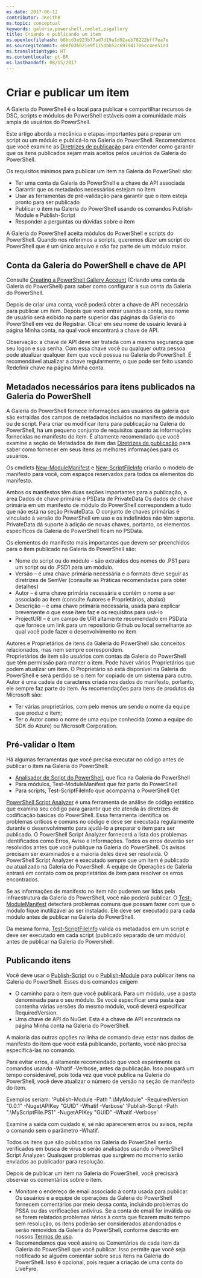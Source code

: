 ```yaml
---
ms.date: 2017-06-12
contributor: JKeithB
ms.topic: conceptual
keywords: galeria,powershell,cmdlet,psgallery
title: Criando e publicando um item
ms.openlocfilehash: b6bcd3e923b77ad7d19a1d92aeb78222bff7ea7e
ms.sourcegitcommit: e08f036021e9f115dbb52c697941706cc4ee51dd
ms.translationtype: HT
ms.contentlocale: pt-BR
ms.lasthandoff: 08/15/2017
---
```

# <a name="creating-and-publishing-an-item"></a>Criar e publicar um item 
A Galeria do PowerShell é o local para publicar e compartilhar recursos de DSC, scripts e módulos do PowerShell estáveis com a comunidade mais ampla de usuários do PowerShell.    

Este artigo aborda a mecânica e etapas importantes para preparar um script ou um módulo e publicá-lo na Galeria do PowerShell.
Recomendamos que você examine as [Diretrizes de publicação](https://msdn.microsoft.com/en-us/powershell/gallery/psgallery/psgallery-PublishingGuidelines) para entender como garantir que os itens publicados sejam mais aceitos pelos usuários da Galeria do PowerShell. 

Os requisitos mínimos para publicar um item na Galeria do PowerShell são:

* Ter uma conta da Galeria do PowerShell e a chave de API associada
* Garantir que os metadados necessários estejam no item
* Usar as ferramentas de pré-validação para garantir que o item esteja pronto para ser publicado
* Publicar o item na Galeria do PowerShell usando os comandos Publish-Module e Publish-Script
* Responder a perguntas ou dúvidas sobre o item
 
A Galeria do PowerShell aceita módulos do PowerShell e scripts do PowerShell. Quando nos referimos a scripts, queremos dizer um script do PowerShell que é um único arquivo e não faz parte de um módulo maior. 

## <a name="powershell-gallery-account-and-api-key"></a>Conta da Galeria do PowerShell e chave de API
Consulte [Creating a PowerShell Gallery Account](https://msdn.microsoft.com/en-us/powershell/gallery/psgallery/psgallery_creating_an_account) (Criando uma conta da Galeria do PowerShell) para saber como configurar a sua conta da Galeria do PowerShell. 

Depois de criar uma conta, você poderá obter a chave de API necessária para publicar um item.
Depois que você entrar usando a conta, seu nome de usuário será exibido na parte superior das páginas da Galeria do PowerShell em vez de Registrar. Clicar em seu nome de usuário levará à página Minha conta, na qual você encontrará a chave de API. 

Observação: a chave de API deve ser tratada com a mesma segurança que seu logon e sua senha. Com essa chave você ou qualquer outra pessoa pode atualizar qualquer item que você possua na Galeria do PowerShell. É recomendável atualizar a chave regularmente, o que pode ser feito usando Redefinir chave na página Minha conta.

## <a name="required-metadata-for-items-published-to-the-powershell-gallery"></a>Metadados necessários para itens publicados na Galeria do PowerShell

A Galeria do PowerShell fornece informações aos usuários da galeria que são extraídas dos campos de metadados incluídos no manifesto de módulo ou de script.
Para criar ou modificar itens para publicação na Galeria do PowerShell, há um pequeno conjunto de requisitos quanto às informações fornecidas no manifesto do item. É altamente recomendado que você examine a seção de Metadados de item das [Diretrizes de publicação](https://msdn.microsoft.com/en-us/powershell/gallery/psgallery/psgallery-PublishingGuidelines) para saber como fornecer em seus itens as melhores informações para os usuários. 

Os cmdlets [New-ModuleManifest](https://msdn.microsoft.com/en-us/powershell/gallery/psget/module/ModuleManifest-Reference) e [New-ScriptFileInfo](https://msdn.microsoft.com/en-us/powershell/gallery/psget/script/psget_new-scriptfileinfo) criarão o modelo de manifesto para você, com espaços reservados para todos os elementos do manifesto. 

Ambos os manifestos têm duas seções importantes para a publicação, a área Dados de chave primária e PSData de PrivateData Os dados de chave primária em um manifesto de módulo do PowerShell correspondem a tudo que não está na seção PrivateData. O conjunto de chaves primárias é vinculado à versão do PowerShell em uso e os indefinidos não têm suporte. PrivateData dá suporte à adição de novas chaves, portanto, os elementos específicos da Galeria do PowerShell ficam no PSData.


Os elementos do manifesto mais importantes que devem ser preenchidos para o item publicado na Galeria do PowerShell são:  

* Nome do script ou do módulo – são extraídos dos nomes do .PS1 para um script ou do .PSD1 para um módulo.
* Versão – é uma chave primária necessária e o formato deve seguir as diretrizes de SemVer (consulte as Práticas recomendadas para obter detalhes)
* Autor – é uma chave primária necessária e contém o nome a ser associado ao item (consulte Autores e Proprietários, abaixo)
* Descrição – é uma chave primária necessária, usada para explicar brevemente o que esse item faz e os requisitos para usá-lo
* ProjectURI – é um campo de URI altamente recomendado em PSData que fornece um link para um repositório Github ou local semelhante ao qual você pode fazer o desenvolvimento no item

Autores e Proprietários de itens da Galeria do PowerShell são conceitos relacionados, mas nem sempre correspondem.  
Proprietários de item são usuários com contas da Galeria do PowerShell que têm permissão para manter o item. Pode haver vários Proprietários que podem atualizar um item. O Proprietário só está disponível na Galeria do PowerShell e será perdido se o item for copiado de um sistema para outro. Autor é uma cadeia de caracteres criada nos dados do manifesto, portanto, ele sempre faz parte do item. As recomendações para itens de produtos da Microsoft são:

* Ter várias proprietários, com pelo menos um sendo o nome da equipe que produz o item; 
* Ter o Autor como o nome de uma equipe conhecida (como a equipe do SDK do Azure) ou Microsoft Corporation.


## <a name="pre-validate-your-item"></a>Pré-validar o Item

Há algumas ferramentas que você precisa executar no código antes de publicar o item na Galeria do PowerShell:

* [Analisador de Script do PowerShell](https://www.powershellgallery.com/packages/PSScriptAnalyzer/), que fica na Galeria do PowerShell
* Para módulos, Test-ModuleManifest que faz parte do PowerShell
* Para scripts, Test-ScriptFileInfo que acompanha o PowerShell Get

[PowerShell Script Analyzer](https://www.powershellgallery.com/packages/PSScriptAnalyzer/) é uma ferramenta de análise de código estático que examina seu código para garantir que ele atenda às diretrizes de codificação básicas do PowerShell. Essa ferramenta identifica os problemas críticos e comuns no código e deve ser executada regularmente durante o desenvolvimento para ajudá-lo a preparar o item para ser publicado. O PowerShell Script Analyzer fornecerá a lista dos problemas identificados como Erros, Aviso e Informações. Todos os erros deverão ser resolvidos antes que você publique na Galeria do PowerShell. Os avisos precisam ser examinados e a maioria deles deve ser resolvida.
O PowerShell Script Analyzer é executado sempre que um item é publicado ou atualizado na Galeria do PowerShell. A equipe de Operações de Galeria entrará em contato com os proprietários de item para resolver os erros encontrados. 

Se as informações de manifesto no item não puderem ser lidas pela infraestrutura da Galeria do PowerShell, você não poderá publicar. 
O [Test-ModuleManifest](https://msdn.microsoft.com/en-us/powershell/reference/5.1/microsoft.powershell.core/test-modulemanifest) detectará problemas comuns que possam fazer com que o módulo fique inutilizável ao ser instalado. Ele deve ser executado para cada módulo antes de publicar na Galeria do PowerShell. 

Da mesma forma, [Test-ScriptFileInfo](https://msdn.microsoft.com/en-us/powershell/gallery/psget/script/psget_test-scriptfileinfo) valida os metadados em um script e deve ser executado em cada script (publicado separado de um módulo) antes de publicar na Galeria do Powershell. 


## <a name="publishing-items"></a>Publicando itens

Você deve usar o [Publish-Script](https://msdn.microsoft.com/en-us/powershell/gallery/psget/script/psget_publish-script) ou o [Publish-Module](https://msdn.microsoft.com/en-us/powershell/gallery/psget/module/psget_publish-module) para publicar itens na Galeria do PowerShell.
Esses dois comandos exigem 

* O caminho para o item que você publicará. Para um módulo, use a pasta denominada para o seu módulo. Se você especificar uma pasta que contenha várias versões do mesmo módulo, você deverá especificar RequiredVersion.
* Uma chave de API do NuGet. Esta é a chave de API encontrada na página Minha conta na Galeria do PowerShell.

A maioria das outras opções na linha de comando deve estar nos dados de manifesto do item que você está publicando, portanto, você não precisa especificá-las no comando. 

Para evitar erros, é altamente recomendado que você experimente os comandos usando -Whatif -Verbose, antes da publicação. Isso poupará um tempo considerável, pois toda vez que você publica na Galeria do PowerShell, você deve atualizar o número de versão na seção de manifesto do item. 

Exemplos seriam: 'Publish-Module -Path ".\MyModule" -RequiredVersion "0.0.1" -NugetAPIKey "GUID" -Whatif -Verbose' 'Publish-Script -Path ".\MyScriptFile.PS1" -NugetAPIKey "GUID" -Whatif -Verbose'

Examine a saída com cuidado e, se não aparecerem erros ou avisos, repita o comando sem o parâmetro -Whatif.

Todos os itens que são publicados na Galeria do PowerShell serão verificados em busca de vírus e serão analisados usando o PowerShell Script Analyzer. Quaisquer problemas que surgirem no momento serão enviados ao publicador para resolução.  

Depois de publicar um item na Galeria do PowerShell, você precisará observar os comentários sobre o item.

* Monitore o endereço de email associado à conta usada para publicar.
Os usuários e a equipe de operações da Galeria do PowerShell fornecem comentários por meio dessa conta, incluindo problemas do PSSA ou das verificações antivírus.
Se a conta de email for inválida ou se forem relatados problemas sérios à conta que ficarem muito tempo sem resolução, os itens poderão ser considerados abandonados e serão removidos da Galeria do PowerShell, conforme descrito em nossos [Termos de uso](https://www.powershellgallery.com/policies/Terms).  
* Recomendamos que você assine os Comentários de cada item da Galeria do PowerShell que você publicar. Isso permite que você seja notificado se alguém comentar sobre seus itens na Galeria do PowerShell. Isso é opcional, pois requer a criação de uma conta do LiveFyre.     

